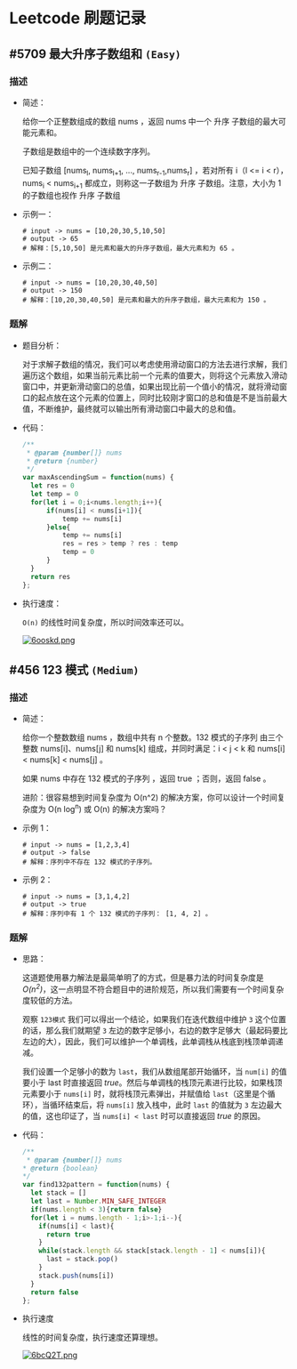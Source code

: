 # Leetcode 刷题记录

## #5709 最大升序子数组和 `(Easy)`

### 描述

- 简述：

    给你一个正整数组成的数组 nums ，返回 nums 中一个 升序 子数组的最大可能元素和。

    子数组是数组中的一个连续数字序列。

    已知子数组 [nums<sub>l</sub>, nums<sub>l+1</sub>, ..., nums<sub>r-1</sub>,nums<sub>r</sub>] ，若对所有 i（l <= i < r），nums<sub>i</sub> < nums<sub>i+1</sub> 都成立，则称这一子数组为 升序 子数组。注意，大小为 1 的子数组也视作 升序 子数组

- 示例一：

    ```shell
    # input -> nums = [10,20,30,5,10,50]
    # output -> 65
    # 解释：[5,10,50] 是元素和最大的升序子数组，最大元素和为 65 。
    ```

- 示例二：

    ```shell
    # input -> nums = [10,20,30,40,50]
    # output -> 150
    # 解释：[10,20,30,40,50] 是元素和最大的升序子数组，最大元素和为 150 。
    ```

### 题解

- 题目分析：

    对于求解子数组的情况，我们可以考虑使用滑动窗口的方法去进行求解，我们遍历这个数组，如果当前元素比前一个元素的值要大，则将这个元素放入滑动窗口中，并更新滑动窗口的总值，如果出现比前一个值小的情况，就将滑动窗口的起点放在这个元素的位置上，同时比较刚才窗口的总和值是不是当前最大值，不断维护，最终就可以输出所有滑动窗口中最大的总和值。

- 代码：

    ```javaScript
    /**
     * @param {number[]} nums
     * @return {number}
     */
    var maxAscendingSum = function(nums) {
      let res = 0
      let temp = 0
      for(let i = 0;i<nums.length;i++){
          if(nums[i] < nums[i+1]){
              temp += nums[i]
          }else{
              temp += nums[i]
              res = res > temp ? res : temp
              temp = 0
          }
      }
      return res
    };
    ```

- 执行速度：

    `O(n)` 的线性时间复杂度，所以时间效率还可以。

    [![6ooskd.png](https://z3.ax1x.com/2021/03/22/6ooskd.png)](https://imgtu.com/i/6ooskd)

## #456 123 模式 `(Medium)`

### 描述

- 简述：

    给你一个整数数组 nums ，数组中共有 n 个整数。132 模式的子序列 由三个整数 nums[i]、nums[j] 和 nums[k] 组成，并同时满足：i < j < k 和 nums[i] < nums[k] < nums[j] 。

    如果 nums 中存在 132 模式的子序列 ，返回 true ；否则，返回 false 。

    进阶：很容易想到时间复杂度为 O(n^2) 的解决方案，你可以设计一个时间复杂度为 O(n log<sup>n</sup>) 或 O(n) 的解决方案吗？

- 示例 1：

    ```shell
    # input -> nums = [1,2,3,4]
    # output -> false
    # 解释：序列中不存在 132 模式的子序列。
    ```

- 示例 2：

    ```shell
    # input -> nums = [3,1,4,2]
    # output -> true
    # 解释：序列中有 1 个 132 模式的子序列： [1, 4, 2] 。
    ```

### 题解

- 思路：

    这道题使用暴力解法是最简单明了的方式，但是暴力法的时间复杂度是 *O(n<sup>2</sup>)*，这一点明显不符合题目中的进阶规范，所以我们需要有一个时间复杂度较低的方法。

    观察 `123模式` 我们可以得出一个结论，如果我们在迭代数组中维护 `3` 这个位置的话，那么我们就期望 `3` 左边的数字足够小，右边的数字足够大（最起码要比左边的大），因此，我们可以维护一个单调栈，此单调栈从栈底到栈顶单调递减。

    我们设置一个足够小的数为 `last`，我们从数组尾部开始循环，当 `num[i]` 的值要小于 last 时直接返回 *true*。然后与单调栈的栈顶元素进行比较，如果栈顶元素要小于 `nums[i]` 时，就将栈顶元素弹出，并赋值给 `last`（这里是个循环），当循环结束后，将 `nums[i]` 放入栈中，此时 `last` 的值就为 `3` 左边最大的值，这也印证了，当 `nums[i] < last` 时可以直接返回 *true* 的原因。

- 代码：

    ```javaScript
    /**
     * @param {number[]} nums
    * @return {boolean}
    */
    var find132pattern = function(nums) {
      let stack = []
      let last = Number.MIN_SAFE_INTEGER
      if(nums.length < 3){return false}
      for(let i = nums.length - 1;i>-1;i--){
        if(nums[i] < last){
          return true
        }
        while(stack.length && stack[stack.length - 1] < nums[i]){
          last = stack.pop()
        }
        stack.push(nums[i])
      }
      return false
    };
    ```

- 执行速度

    线性的时间复杂度，执行速度还算理想。

    [![6bcQ2T.png](https://z3.ax1x.com/2021/03/24/6bcQ2T.png)](https://imgtu.com/i/6bcQ2T)
